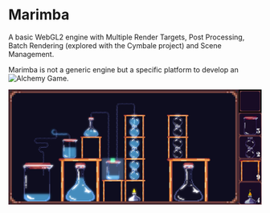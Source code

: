 # Marimba
A basic WebGL2 engine with Multiple Render Targets, Post Processing, Batch Rendering (explored with the Cymbale project) and Scene Management.

Marimba is not a generic engine but a specific platform to develop an ![Alchemy Game](https://wonshtrum.itch.io/conflatorium).

![Game Demo](img/demo.png)
